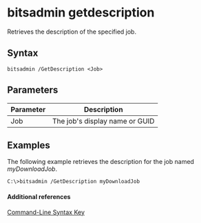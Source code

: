 # bitsadmin getdescription



Retrieves the description of the specified job.

## Syntax

```
bitsadmin /GetDescription <Job>
```

## Parameters

|Parameter|Description|
|---------|-----------|
|Job|The job's display name or GUID|

## <a name="BKMK_examples"></a>Examples

The following example retrieves the description for the job named *myDownloadJob*.
```
C:\>bitsadmin /GetDescription myDownloadJob
```

#### Additional references

[Command-Line Syntax Key](command-line-syntax-key.md)